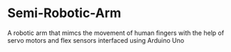 # Semi-Robotic-Arm
A robotic arm that mimcs the movement of human fingers with the help of servo motors and flex sensors interfaced using Arduino Uno 
